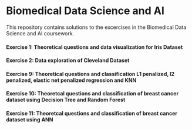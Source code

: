 # Biomedical Data Science and AI

This repository contains solutions to the excercises in the Biomedical Data Science and AI coursework.

#### Exercise 1: Theoretical questions and data visualization for Iris Dataset

#### Exercise 2: Data exploration of Cleveland Dataset

#### Exercise 9: Theoretical questions and classification L1 penalized, l2 penalized, elastic net penalized regression and KNN

#### Exercise 10: Theoretcal questions and classification of breast cancer dataset using Decision Tree and Random Forest

#### Exercise 11: Theoretcal questions and classification of breast cancer dataset using ANN
